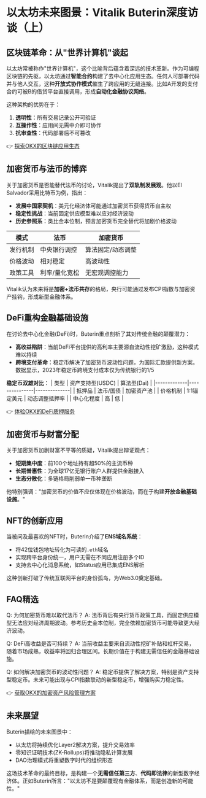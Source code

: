 # 以太坊未来图景：Vitalik Buterin深度访谈（上）

## 区块链革命：从"世界计算机"谈起

以太坊常被称作"世界计算机"，这个比喻背后蕴含着深远的技术革新。作为可编程区块链的先驱，以太坊通过**智能合约**构建了去中心化应用生态。任何人可部署代码并与他人交互，这种**开放式协作模式**催生了跨应用的无缝连接。比如A开发的支付合约可被B的借贷平台直接调用，形成**自动化金融协议网络**。

这种架构的优势在于：
1. **透明性**：所有交易记录公开可验证
2. **互操作性**：应用间无需中介即可协作
3. **抗审查性**：代码部署后不可篡改

👉 [探索OKX的区块链应用生态](https://bit.ly/okx_welcome)

## 加密货币与法币的博弈

关于加密货币是否能替代法币的讨论，Vitalik提出了**双轨制发展观**。他以El Salvador采用比特币为例，指出：
- **发展中国家契机**：美元化经济体可能通过加密货币获得货币自主权
- **稳定性挑战**：当前固定供应模型难以应对经济波动
- **历史参照系**：类比金本位制，预言加密货币完全替代将加剧价格波动

| 模式        | 法币          | 加密货币      |
|-----------|-------------|-------------|
| 发行机制     | 中央银行调控    | 算法固定/动态调整 |
| 价格波动     | 相对稳定       | 高波动性       |
| 政策工具     | 利率/量化宽松   | 无宏观调控能力   |

Vitalik认为未来将是**加密+法币共存**的格局，央行可能通过发布CPI指数与加密资产挂钩，形成新型金融体系。

## DeFi重构金融基础设施

在讨论去中心化金融(DeFi)时，Buterin重点剖析了其对传统金融的颠覆潜力：
- **高收益陷阱**：当前DeFi平台提供的高利率主要源自流动性挖矿激励，这种模式难以持续
- **跨境支付革命**：稳定币解决了加密货币波动性问题，为国际汇款提供新方案。数据显示，2023年稳定币跨境支付成本仅为传统银行的1/5

**稳定币双雄对比**：
| 类型          | 资产支持型(USDC) | 算法型(Dai)     |
|-------------|---------------|--------------|
| 抵押品       | 法币/国债       | 加密资产池      |
| 价格机制     | 1:1锚定美元     | 动态调整抵押率   |
| 中心化程度   | 高            | 低            |

👉 [体验OKX的DeFi质押服务](https://bit.ly/okx_welcome)

## 加密货币与财富分配

关于加密货币加剧财富不平等的质疑，Vitalik提出辩证观点：
- **短期集中度**：前100个地址持有超50%的主流币种
- **长期普惠性**：为全球17亿无银行账户人群提供金融接入
- **生态分散化**：多链格局削弱单一币种垄断

他特别强调："加密货币的价值不应仅体现在价格波动，而在于构建**开放金融基础设施**。"

## NFT的创新应用

当被问及最喜欢的NFT时，Buterin介绍了**ENS域名系统**：
- 将42位钱包地址转化为可读的`.eth`域名
- 实现跨平台身份统一，用户无需在不同应用注册多个ID
- 支持去中心化消息系统，如Status应用已集成ENS解析

这种创新打破了传统互联网平台的身份孤岛，为Web3.0奠定基础。

## FAQ精选

Q: 为何加密货币难以取代法币？
A: 法币背后有央行货币政策工具，而固定供应模型无法应对经济周期波动。参考历史金本位制，完全依赖加密货币可能导致更大经济波动。

Q: DeFi高收益是否可持续？
A: 当前收益主要来自流动性挖矿补贴和杠杆交易，随着市场成熟，收益率将回归合理区间。长期价值在于构建无需信任的金融基础设施。

Q: 如何解决加密货币的波动性问题？
A: 稳定币提供了解决方案，特别是资产支持型稳定币。未来可能出现与CPI指数联动的新型稳定币，增强购买力稳定性。

👉 [获取OKX的加密资产风险管理方案](https://bit.ly/okx_welcome)

## 未来展望

Buterin描绘的未来图景中：
- 以太坊将持续优化Layer2解决方案，提升交易效率
- 零知识证明技术(ZK-Rollups)将推动隐私计算发展
- DAO治理模式将重塑数字时代的组织形态

这场技术革命的最终目标，是构建一个**无需信任第三方**、**代码即法律**的新型数字经济体。正如Buterin所言："以太坊不是要颠覆现有金融体系，而是创造新的可能性。"